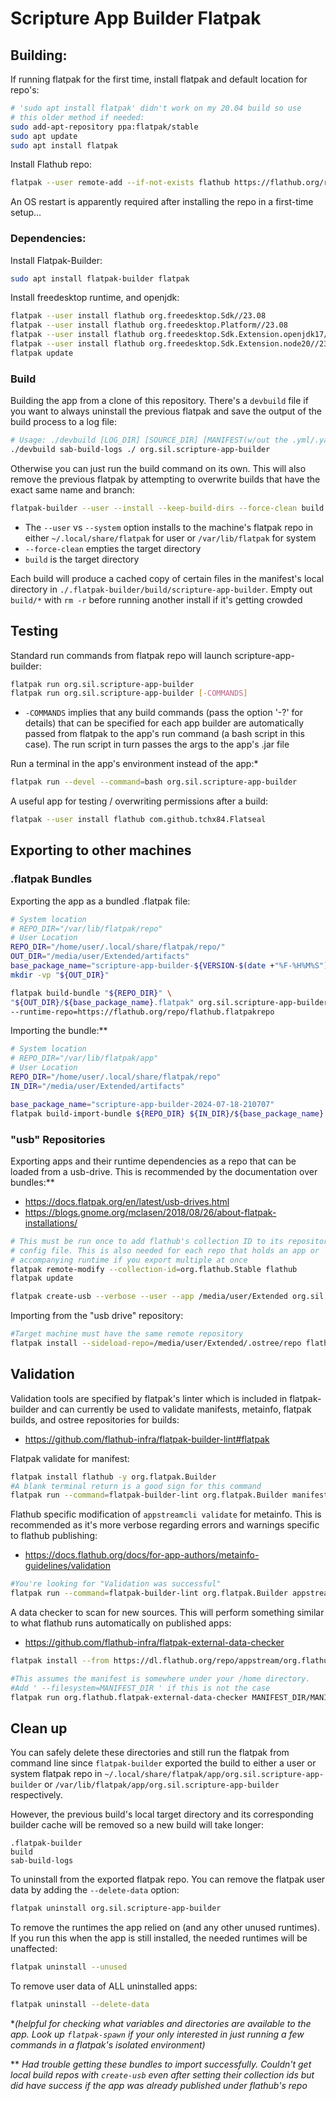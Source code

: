 # Scripture App Builder Flatpak

## Building:

If running flatpak for the first time, install flatpak and default location for repo's:
```bash
# 'sudo apt install flatpak' didn't work on my 20.04 build so use
# this older method if needed:
sudo add-apt-repository ppa:flatpak/stable
sudo apt update
sudo apt install flatpak
```
Install Flathub repo:
```bash
flatpak --user remote-add --if-not-exists flathub https://flathub.org/repo/flathub.flatpakrepo
```

An OS restart is apparently required after installing the repo in a first-time setup...

### Dependencies:

Install Flatpak-Builder:
```bash
sudo apt install flatpak-builder flatpak
```

Install freedesktop runtime, and openjdk:
```bash
flatpak --user install flathub org.freedesktop.Sdk//23.08
flatpak --user install flathub org.freedesktop.Platform//23.08
flatpak --user install flathub org.freedesktop.Sdk.Extension.openjdk17//23.08
flatpak --user install flathub org.freedesktop.Sdk.Extension.node20//23.08
flatpak update
```

### Build

Building the app from a clone of this repository. There's a `devbuild` file if you want to always uninstall the previous flatpak and save the output of the build process to a log file:
```bash
# Usage: ./devbuild [LOG_DIR] [SOURCE_DIR] [MANIFEST(w/out the .yml/.yaml/.json extension)]
./devbuild sab-build-logs ./ org.sil.scripture-app-builder
```
Otherwise you can just run the build command on its own. This will also remove the previous flatpak by attempting to overwrite builds that have the exact same name and branch:
```bash
flatpak-builder --user --install --keep-build-dirs --force-clean build org.sil.scripture-app-builder.yml
```
- The `--user` vs `--system` option installs to the machine's flatpak repo in either `~/.local/share/flatpak` for user or `/var/lib/flatpak` for system
- `--force-clean` empties the target directory
- `build` is the target directory

Each build will produce a cached copy of certain files in the manifest's local directory in `./.flatpak-builder/build/scripture-app-builder`. Empty out `build/*` with `rm -r` before running another install if it's getting crowded

## Testing

Standard run commands from flatpak repo will launch scripture-app-builder:
```bash
flatpak run org.sil.scripture-app-builder
flatpak run org.sil.scripture-app-builder [-COMMANDS]
```

- `-COMMANDS` implies that any build commands (pass the option '-?' for details) that can be specified for each app builder are automatically passed from flatpak to the app's run command (a bash script in this case). The run script in turn passes the args to the app's .jar file

Run a terminal in the app's environment instead of the app:*
```bash
flatpak run --devel --command=bash org.sil.scripture-app-builder
```

A useful app for testing / overwriting permissions after a build:
```bash
flatpak --user install flathub com.github.tchx84.Flatseal
```

## Exporting to other machines

### .flatpak Bundles

Exporting the app as a bundled .flatpak file:
```bash
# System location
# REPO_DIR="/var/lib/flatpak/repo"
# User Location
REPO_DIR="/home/user/.local/share/flatpak/repo/"
OUT_DIR="/media/user/Extended/artifacts"
base_package_name="scripture-app-builder-${VERSION-$(date +"%F-%H%M%S")}"
mkdir -vp "${OUT_DIR}"

flatpak build-bundle "${REPO_DIR}" \
"${OUT_DIR}/${base_package_name}.flatpak" org.sil.scripture-app-builder \
--runtime-repo=https://flathub.org/repo/flathub.flatpakrepo
```

Importing the bundle:**
```bash
# System location
# REPO_DIR="/var/lib/flatpak/app"
# User Location
REPO_DIR="/home/user/.local/share/flatpak/repo"
IN_DIR="/media/user/Extended/artifacts"

base_package_name="scripture-app-builder-2024-07-18-210707"
flatpak build-import-bundle ${REPO_DIR} ${IN_DIR}/${base_package_name}.flatpak
```

### "usb" Repositories

Exporting apps and their runtime dependencies as a repo that can be loaded from a usb-drive. This is recommended by the documentation over bundles:**
- https://docs.flatpak.org/en/latest/usb-drives.html
- https://blogs.gnome.org/mclasen/2018/08/26/about-flatpak-installations/
```bash
# This must be run once to add flathub's collection ID to its repository
# config file. This is also needed for each repo that holds an app or
# accompanying runtime if you export multiple at once
flatpak remote-modify --collection-id=org.flathub.Stable flathub
flatpak update
```
```bash
flatpak create-usb --verbose --user --app /media/user/Extended org.sil.scripture-app-builder
```

Importing from the "usb drive" repository:
```bash
#Target machine must have the same remote repository
flatpak install --sideload-repo=/media/user/Extended/.ostree/repo flathub org.sil.scripture-app-builder
```

## Validation

Validation tools are specified by flatpak's linter which is included in flatpak-builder and can currently be used to validate manifests, metainfo, flatpak builds, and ostree repositories for builds:
- https://github.com/flathub-infra/flatpak-builder-lint#flatpak

Flatpak validate for manifest:
```bash
flatpak install flathub -y org.flatpak.Builder
#A blank terminal return is a good sign for this command
flatpak run --command=flatpak-builder-lint org.flatpak.Builder manifest org.sil.scripture-app-builder.yml
```
Flathub specific modification of `appstreamcli validate` for metainfo. This is recommended as it's more verbose regarding errors and warnings specific to flathub publishing:
- https://docs.flathub.org/docs/for-app-authors/metainfo-guidelines/validation
```bash
#You're looking for "Validation was successful"
flatpak run --command=flatpak-builder-lint org.flatpak.Builder appstream org.sil.scripture-app-builder.metainfo.xml
```

A data checker to scan for new sources. This will perform something similar to what flathub runs automatically on published apps:
- https://github.com/flathub-infra/flatpak-external-data-checker
```bash
flatpak install --from https://dl.flathub.org/repo/appstream/org.flathub.flatpak-external-data-checker.flatpakref
```
```bash
#This assumes the manifest is somewhere under your /home directory.
#Add ' --filesystem=MANIFEST_DIR ' if this is not the case
flatpak run org.flathub.flatpak-external-data-checker MANIFEST_DIR/MANIFEST_FILE
```

## Clean up

You can safely delete these directories and still run the
flatpak from command line since `flatpak-builder` exported
the build to either a user or system flatpak repo in `~/.local/share/flatpak/app/org.sil.scripture-app-builder` or `/var/lib/flatpak/app/org.sil.scripture-app-builder` respectively.

However, the previous build's local target directory and its corresponding builder cache will be removed so a new build will take longer:

```
.flatpak-builder
build
sab-build-logs
```

To uninstall from the exported flatpak repo. You can remove the flatpak user data by adding the `--delete-data` option:
```bash
flatpak uninstall org.sil.scripture-app-builder
```

To remove the runtimes the app relied on (and any other unused runtimes). If you run this when the app is still installed, the needed runtimes will be unaffected:
```bash
flatpak uninstall --unused
```

To remove user data of ALL uninstalled apps:
```bash
flatpak uninstall --delete-data
```

**(helpful for checking what variables and directories are available to the app. Look up `flatpak-spawn` if your only interested in just running a few commands in a flatpak's isolated environment)*

** *Had trouble getting these bundles to import successfully. Couldn't get local build repos with `create-usb` even after setting their collection ids but did have success if the app was already published under flathub's repo*
